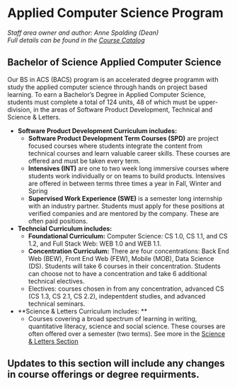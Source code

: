 # Applied Computer Science Program

*Staff area owner and author: Anne Spalding (Dean)*  
*Full details can be found in the [Course Catalog](make.sc/course-catalog)*

## Bachelor of Science Applied Computer Science
Our BS in ACS (BACS) program is an accelerated degree programm with study the applied computer science through hands on project based learning.   To earn a Bachelor’s Degree in Applied Computer Science, students must complete a total of 124 units, 48 of which must be upper-division, in the areas of Software Product Development, Technical and Science & Letters.  
- **Software Product Development Curriculum includes:**
  - **Software Product Development Term Courses (SPD)** are project focused courses where students integrate the content from technical courses and learn valuable career skills. These courses are offered and must be taken every term. 
  - **Intensives (INT)** are one to two week long immersive courses where students work individually or on teams to build products.  Intensives are offered in between terms three times a year in Fall, Winter and Spring
  - **Supervised Work Experience (SWE)** is a semester long internship with an industry partner. Students must apply for these positions at verified companies and are mentored by the company.  These are often paid positions. 
- **Techncial Curriculum includes:**
  - **Foundational Curriculum:**  Computer Science: CS 1.0, CS 1.1, and CS 1.2, and Full Stack Web: WEB 1.0 and WEB 1.1.
  - **Concentration Curriculum:**  There are four concentrations: Back End Web (BEW), Front End Web (FEW), Mobile (MOB), Data Science (DS). Students will take 6 courses in their concentration.  Students can choose not to have a concentration and take 6 additional technical electives.
  - Electives: courses chosen in from any concentration, advanced CS (CS 1.3, CS 2.1, CS 2.2), indepentdent studies, and advanced technical seminars. 
- **Science & Letters Curriculum includes: **
  - Courses covering a broad spectrum of learning in writing, quantitative literacy, science and social science.  These courses are often offered over a semester (two terms).   See more in the [Science & Letters Section]()
  
  
## Updates to this section will include any changes in course offerings or degree requirments. 
